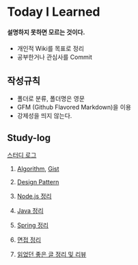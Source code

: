 # Today I Learned
#### 설명하지 못하면 모르는 것이다.
- 개인적 Wiki를 목표로 정리
- 공부한거나 관심사를 Commit

## 작성규칙
- 폴더로 분류, 폴더명은 영문
- GFM (Github Flavored Markdown)을 이용
- 강제성을 띄지 않는다.

## Study-log

[스터디 로그](https://sehajyang.github.io/logs/2018/08/22/study-log.html)

1. [Algorithm](https://github.com/sehajyang/TIL/tree/master/Algorithm/README.md), [Gist](https://gist.github.com/sehajyang)

2. [Design Pattern](https://github.com/sehajyang/TIL/blob/master/Java/Design%20Pattern.md)

3. [Node.js 정리](https://github.com/sehajyang/TIL/tree/master/Nodejs)

4. [Java 정리](https://github.com/sehajyang/TIL/tree/master/Java)

5. [Spring 정리](https://github.com/sehajyang/TIL/blob/master/Spring)

6. [면접 정리](https://github.com/sehajyang/TIL/tree/master/Etc) 

7. [읽었던 좋은 글 정리 및 리뷰](https://github.com/sehajyang/TIL/tree/master/Review)
